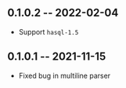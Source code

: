 ## 0.1.0.2 -- 2022-02-04

* Support `hasql-1.5`

## 0.1.0.1 -- 2021-11-15

* Fixed bug in multiline parser
